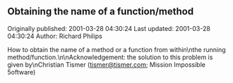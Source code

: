 ## Obtaining the name of a function/method 
Originally published: 2001-03-28 04:30:24 
Last updated: 2001-03-28 04:30:24 
Author: Richard Philips 
 
How to obtain the name of a method or a function from within\nthe running method/function.\n\nAcknowledgement: the solution to this problem is given by\nChristian Tismer (tismer@tismer.com; Mission Impossible 5oftware)